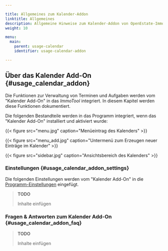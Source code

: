 ```yaml
---

title: Allgemeines zum Kalender-Addon
linktitle: Allgemeines
description: Allgemeine Hinweise zum Kalender-Addon von OpenEstate-ImmoTool…
weight: 10

menu:
  main:
    parent: usage-calendar
    identifier: usage-calendar-addon

---
```


## Über das Kalender Add-On {#usage_calendar_addon}

Die Funktionen zur Verwaltung von Terminen und Aufgaben werden vom "Kalender Add-On" in das *ImmoTool* integriert. In diesem Kapitel werden diese Funktionen dokumentiert.

Die folgenden Bestandteile werden in das Programm integriert, wenn das "Kalender Add-On" installiert und aktiviert wurde:

{{< figure src="menu.jpg" caption="Menüeintrag des Kalenders" >}}

{{< figure src="menu_add.jpg" caption="Untermenü zum Erzeugen neuer Einträge im Kalender" >}}

{{< figure src="sidebar.jpg" caption="Ansichtsbereich des Kalenders" >}}


### Einstellungen {#usage_calendar_addon_settings}

Die folgenden Einstellungen werden vom "Kalender Add-On" in die [Programm-Einstellungen](usage_general_settings.md#usage_general_settings) eingefügt.

> **TODO**
>
> Inhalte einfügen


### Fragen & Antworten zum Kalender Add-On {#usage_calendar_addon_faq}

> **TODO**
>
> Inhalte einfügen
